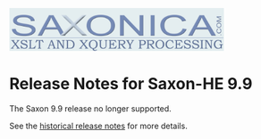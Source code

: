 <img src="https://github.com/Saxonica/Saxon-HE/blob/main/img/logo.gif"
      alt="The Saxonica logo"
      width="384px"
      />

# Release Notes for Saxon-HE 9.9

The Saxon 9.9 release no longer supported.

See the [historical release notes](readme99.txt) for more details.
